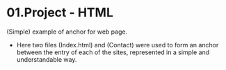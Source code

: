 # 01.Project - HTML
(Simple) example of anchor for web page.

 - Here two files (Index.html) and (Contact) were used to form an anchor between the entry of each of the sites, represented in a simple and understandable way.
